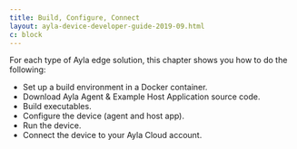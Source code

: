 ```yaml
---
title: Build, Configure, Connect
layout: ayla-device-developer-guide-2019-09.html
c: block
---
```


For each type of Ayla edge solution, this chapter shows you how to do the following:

* Set up a build environment in a Docker container.
* Download Ayla Agent & Example Host Application source code.
* Build executables.
* Configure the device (agent and host app).
* Run the device.
* Connect the device to your Ayla Cloud account.
